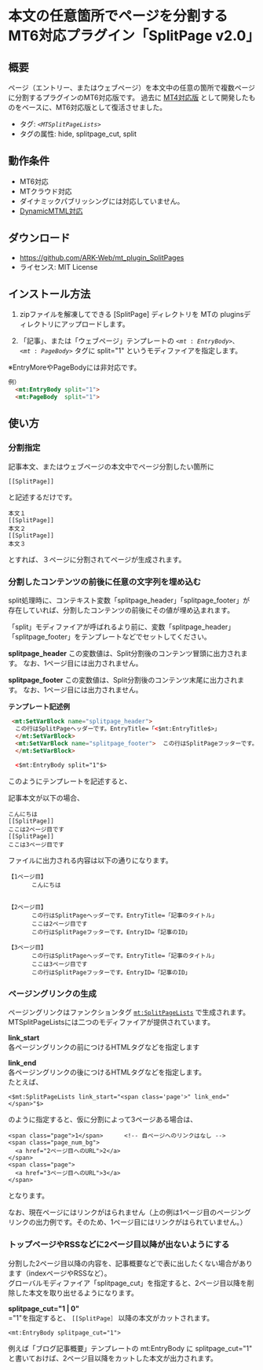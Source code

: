 # 本文の任意箇所でページを分割するMT6対応プラグイン「SplitPage v2.0」

## 概要
ページ（エントリー、またはウェブページ）を本文中の任意の箇所で複数ページに分割するプラグインのMT6対応版です。 過去に [MT4対応版](http://www.ark-web.jp/blog/archives/2009/03/splitpage.html) として開発したものをベースに、MT6対応版として復活させました。

* タグ: <code><$MTSplitPageLists$></code>  
* タグの属性: hide, splitpage_cut, split

## 動作条件

* MT6対応
* MTクラウド対応
* ダイナミックパブリッシングには対応していません。
* [DynamicMTML対応](https://alfasado.net/news/201412241355.html)

## ダウンロード

* <https://github.com/ARK-Web/mt_plugin_SplitPages>
* ライセンス: MIT License

## インストール方法

1. zipファイルを解凍してできる [SplitPage] ディレクトリを MTの pluginsディレクトリにアップロードします。

2. 「記事」、または「ウェブページ」テンプレートの <code><$mt:EntryBody$>、<$mt:PageBody$></code> タグに split="1" というモディファイアを指定します。

※EntryMoreやPageBodyには非対応です。

```html
例）  
  <mt:EntryBody split="1">  
  <mt:PageBody  split="1">  
```

## 使い方

### 分割指定

記事本文、またはウェブページの本文中でページ分割したい箇所に  
  
````
[[SplitPage]]  
````
  
と記述するだけです。

````
本文１  
[[SplitPage]]  
本文２  
[[SplitPage]]  
本文３  
````

とすれば、３ページに分割されてページが生成されます。

### 分割したコンテンツの前後に任意の文字列を埋め込む

split処理時に、コンテキスト変数「splitpage_header」「splitpage_footer」が存在していれば、分割したコンテンツの前後にその値が埋め込まれます。

「split」モディファイアが呼ばれるより前に、変数「splitpage_header」「splitpage_footer」をテンプレートなどでセットしてください。

**splitpage_header**
この変数値は、Split分割後のコンテンツ冒頭に出力されます。
なお、1ページ目には出力されません。

**splitpage_footer**
この変数値は、Split分割後のコンテンツ末尾に出力されます。
なお、1ページ目には出力されません。

**テンプレート記述例**  

````html
 <mt:SetVarBlock name="splitpage_header">  
  この行はSplitPageヘッダーです。EntryTitle=「<$mt:EntryTitle$>」  
  </mt:SetVarBlock>  
  <mt:SetVarBlock name="splitpage_footer">  この行はSplitPageフッターです。EntryID=「<$mt:EntryID$>」  
  </mt:SetVarBlock>  
  
  <$mt:EntryBody split="1"$>
````

このようにテンプレートを記述すると、

記事本文が以下の場合、

````
こんにちは
[[SplitPage]]
ここは2ページ目です
[[SplitPage]]
ここは3ページ目です
````

ファイルに出力される内容は以下の通りになります。

````
【1ページ目】  
　　　　こんにちは  
  
  
【2ページ目】  
　　　　この行はSplitPageヘッダーです。EntryTitle=「記事のタイトル」  
　　　　ここは2ページ目です  
　　　　この行はSplitPageフッターです。EntryID=「記事のID」  
  
【3ページ目】  
　　　　この行はSplitPageヘッダーです。EntryTitle=「記事のタイトル」  
　　　　ここは3ページ目です  
　　　　この行はSplitPageフッターです。EntryID=「記事のID」  
````


### ページングリンクの生成

ページングリンクはファンクションタグ <code><mt:SplitPageLists></code> で生成されます。  
MTSplitPageListsには二つのモディファイアが提供されています。  

**link_start**  
各ページングリンクの前につけるHTMLタグなどを指定します  
  
**link_end**  
各ページングリンクの後につけるHTMLタグなどを指定します。     
たとえば、  

````
<$mt:SplitPageLists link_start="<span class='page'>" link_end="</span>"$>
````

のように指定すると、仮に分割によって3ページある場合は、

````
<span class="page">1</span>      <!-- 自ページへのリンクはなし -->  
<span class="page_num_bg">  
  <a href="2ページ目へのURL">2</a>  
</span>  
<span class="page">  
  <a href="3ページ目へのURL">3</a>  
</span>  
````

となります。

なお、現在ページにはリンクがはられません（上の例は1ページ目のページングリンクの出力例です。そのため、1ページ目にはリンクがはられていません。）

### トップページやRSSなどに2ページ目以降が出ないようにする

分割した2ページ目以降の内容を、記事概要などで表に出したくない場合があります（indexページやRSSなど）。  
グローバルモディファイア「splitpage_cut」を指定すると、2ページ目以降を削除した本文を取り出せるようになります。  

**splitpage_cut="1 | 0"**  
="1"を指定すると、 ``[[SplitPage］`` 以降の本文がカットされます。

````
<mt:EntryBody splitpage_cut="1">
````

例えば「ブログ記事概要」テンプレートの mt:EntryBody に splitpage_cut="1" と書いておけば、2ページ目以降をカットした本文が出力されます。
